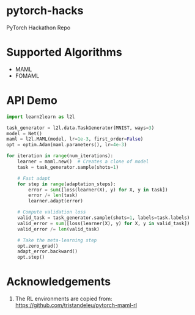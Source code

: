 # pytorch-hacks

PyTorch Hackathon Repo

# Supported Algorithms

* MAML
* FOMAML

# API Demo

~~~python
import learn2learn as l2l

task_generator = l2l.data.TaskGenerator(MNIST, ways=3)
model = Net()
maml = l2l.MAML(model, lr=1e-3, first_order=False)
opt = optim.Adam(maml.parameters(), lr=4e-3)

for iteration in range(num_iterations):
    learner = maml.new()  # Creates a clone of model
    task = task_generator.sample(shots=1)

    # Fast adapt
    for step in range(adaptation_steps):
        error = sum([loss(learner(X), y) for X, y in task])
        error /= len(task)
        learner.adapt(error)

    # Compute validation loss
    valid_task = task_generator.sample(shots=1, labels=task.labels)
    valid_error = sum([loss(learner(X), y) for X, y in valid_task])
    valid_error /= len(valid_task)

    # Take the meta-learning step
    opt.zero_grad()
    adapt_error.backward()
    opt.step()
~~~

# Acknowledgements

1. The RL environments are copied from: https://github.com/tristandeleu/pytorch-maml-rl
